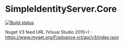 # SimpleIdentityServer.Core

[![Build status](https://ci.appveyor.com/api/projects/status/u1ksy7m4pdl7y49m?svg=true)](https://ci.appveyor.com/project/thabart/simpleidentityserver)

Nuget V3 feed URL (Visual Studio 2015+) : https://www.myget.org/F/advance-ict/api/v3/index.json
